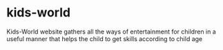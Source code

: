 # kids-world
Kids-World website gathers all the ways of entertainment for children in a useful manner that helps the child to get skills according to child age
